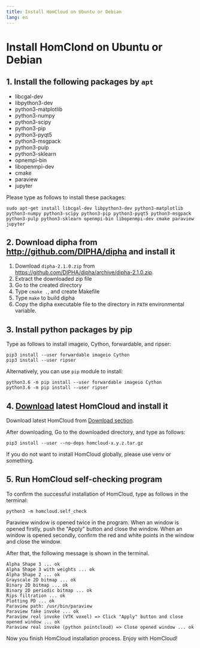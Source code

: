 ```yaml
---
title: Install HomCloud on Ubuntu or Debian
lang: en
---
```


# Install HomClond on Ubuntu or Debian

## 1. Install the following packages by `apt`

* libcgal-dev
* libpython3-dev
* python3-matplotlib
* python3-numpy
* python3-scipy
* python3-pip
* python3-pyqt5
* python3-msgpack
* python3-pulp
* python3-sklearn
* opnempi-bin
* libopenmpi-dev
* cmake
* paraview
* jupyter

Please type as follows to install these packages:

    sudo apt-get install libcgal-dev libpython3-dev python3-matplotlib python3-numpy python3-scipy python3-pip python3-pyqt5 python3-msgpack python3-pulp python3-sklearn openmpi-bin libopenmpi-dev cmake paraview jupyter

## 2. Download dipha from <http://github.com/DIPHA/dipha> and install it

1. Download `dipha-2.1.0.zip` from <https://github.com/DIPHA/dipha/archive/dipha-2.1.0.zip>.
2. Extract the downloaded zip file
3. Go to the created directory
4. Type `cmake .`, and create Makefile
5. Type `make` to build dipha
6. Copy the dipha executable file to the directory in `PATH` environmental variable.

## 3. Install python packages by pip

Type as follows to install imageio, Cython, forwardable, and ripser:

    pip3 install --user forwardable imageio Cython
    pip3 install --user ripser

Alternatively, you can use `pip` module to install:

    python3.6 -m pip install --user forwardable imageio Cython
    python3.6 -m pip install --user ripser

## 4. [Download](index.html#download) latest HomCloud and install it

Download latest HomCloud from [Download section](/index.html#download).

After downloading, Go to the downloaded directory, and type as follows:

    pip3 install --user --no-deps homcloud-x.y.z.tar.gz

If you do not want to install HomCloud globally, please use venv or something.

## 5. Run HomCloud self-checking program

To confirm the successful installation of HomCloud, 
type as follows in the terminal:

    python3 -m homcloud.self_check

Paraview window is opened twice in the program.
When an window is opened firstly, push the "Apply" button and close the window.
When an window is opened secondly, confirm the red and white points in the window
and close the window.

After that, the following message is shown in the terminal.

    Alpha Shape 3 ... ok
    Alpha Shape 3 with weights ... ok
    Alpha Shape 2 ... ok
    Grayscale 2D bitmap ... ok
    Binary 2D bitmap ... ok
    Binary 2D periodic bitmap ... ok
    Rips filtration ... ok
    Plotting PD ... ok
    Paraview path: /usr/bin/paraview
    Paraview fake invoke ... ok
    Paraview real invoke (VTK voxel) => Click "Apply" button and close opened window ... ok
    Paraview real invoke (python pointcloud) => Close opened window ... ok


Now you finish HomCloud installation process. Enjoy with HomCloud!

